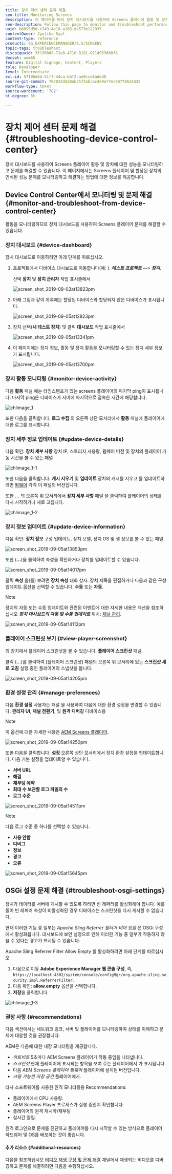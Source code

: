```yaml
---
title: 장치 제어 센터 문제 해결
seo-title: Monitoring Screens
description: 이 페이지를 따라 장치 대시보드를 사용하여 Screens 플레이어 활동 및 장치의 성능을 모니터링하고 문제를 해결할 수 있습니다.
seo-description: Follow this page to monitor and troubleshoot performance for your Screens player activity and device usingtheDevice dashboard.
uuid: b6895d5d-c743-4e10-a166-de573e122335
contentOwner: Jyotika Syal
content-type: reference
products: SG_EXPERIENCEMANAGER/6.5/SCREENS
topic-tags: troubleshoot
discoiquuid: 3f130808-71e8-4710-8181-021d953660f8
docset: aem65
feature: Digital Signage, Content, Players
role: Developer
level: Intermediate
exl-id: 57105d6d-51ff-44ca-bbf2-ae9cce8addd0
source-git-commit: 707833ddd8ab2573abcac4e9a77ec88778624435
workflow-type: tm+mt
source-wordcount: '782'
ht-degree: 8%

---
```


# 장치 제어 센터 문제 해결 {#troubleshooting-device-control-center}

장치 대시보드를 사용하여 Screens 플레이어 활동 및 장치에 대한 성능을 모니터링하고 문제를 해결할 수 있습니다. 이 페이지에서는 Screens 플레이어 및 할당된 장치의 인식된 성능 문제를 모니터링하고 해결하는 방법에 대한 정보를 제공합니다.

## Device Control Center에서 모니터링 및 문제 해결 {#monitor-and-troubleshoot-from-device-control-center}

활동을 모니터링하므로 장치 대시보드를 사용하여 Screens 플레이어 문제를 해결할 수 있습니다.

### 장치 대시보드 {#device-dashboard}

장치 대시보드로 이동하려면 아래 단계를 따르십시오.

1. 프로젝트에서 디바이스 대시보드로 이동합니다(예: ). ***테스트 프로젝트*** —> ***장치***.

   선택 **장치** 및 **장치 관리자** 작업 표시줄에서

   ![screen_shot_2019-09-03at13823pm](assets/screen_shot_2019-09-03at13823pm.png)

1. 아래 그림과 같이 목록에는 할당된 디바이스와 할당되지 않은 디바이스가 표시됩니다.

   ![screen_shot_2019-09-05at12823pm](assets/screen_shot_2019-09-05at12823pm.png)

1. 장치 선택(**새 테스트 장치**) 및 클릭 **대시보드** 작업 표시줄에서

   ![screen_shot_2019-09-05at13341pm](assets/screen_shot_2019-09-05at13341pm.png)

1. 이 페이지에는 장치 정보, 활동 및 장치 활동을 모니터링할 수 있는 장치 세부 정보가 표시됩니다.

   ![screen_shot_2019-09-05at13700pm](assets/screen_shot_2019-09-05at13700pm.png)

### 장치 활동 모니터링 {#monitor-device-activity}

다음 **활동** 패널 에는 타임스탬프가 있는 screens 플레이어의 마지막 ping이 표시됩니다. 마지막 ping은 디바이스가 서버에 마지막으로 접속한 시간에 해당합니다.

![chlimage_1](assets/chlimage_1.png)

또한 다음을 클릭합니다. **로그 수집** 의 오른쪽 상단 모서리에서 **활동** 패널에 플레이어에 대한 로그를 표시합니다.

### 장치 세부 정보 업데이트 {#update-device-details}

다음 확인: **장치 세부 사항** 장치 IP, 스토리지 사용량, 펌웨어 버전 및 장치의 플레이어 가동 시간을 볼 수 있는 패널

![chlimage_1-1](assets/chlimage_1-1.png)

또한 다음을 클릭합니다. **캐시 지우기** 및 **업데이트** 장치의 캐시를 지우고 를 업데이트하려면 [펌웨어](screens-glossary.md) 각각 이 패널의 버전입니다.

또한 **...** 의 오른쪽 위 모서리에서 **장치 세부 사항** 패널 을 클릭하여 플레이어의 상태를 다시 시작하거나 새로 고칩니다.

![chlimage_1-2](assets/chlimage_1-2.png)

### 장치 정보 업데이트 {#update-device-information}

다음 확인: **장치 정보** 구성 업데이트, 장치 모델, 장치 OS 및 셸 정보를 볼 수 있는 패널

![screen_shot_2019-09-05at13853pm](assets/screen_shot_2019-09-05at13853pm.png)

또한 (**...**)을 클릭하여 속성을 확인하거나 장치를 업데이트할 수 있습니다.

![screen_shot_2019-09-05at14017pm](assets/screen_shot_2019-09-05at14017pm.png)

클릭 **속성** 을(를) 보려면 **장치 속성** 대화 상자. 장치 제목을 편집하거나 다음과 같은 구성 업데이트 옵션을 선택할 수 있습니다. **수동** 또는 **자동**.

>[!NOTE]
>
>장치의 자동 또는 수동 업데이트와 관련된 이벤트에 대한 자세한 내용은 섹션을 참조하십시오 ***장치 대시보드의 자동 및 수동 업데이트*** 위치: [채널 관리](managing-channels.md).

![screen_shot_2019-09-05at14112pm](assets/screen_shot_2019-09-05at14112pm.png)

### 플레이어 스크린샷 보기 {#view-player-screenshot}

의 장치에서 플레이어 스크린샷을 볼 수 있습니다. **플레이어 스크린샷** 패널.

클릭 (**...**)를 클릭하여 [플레이어 스크린샷] 패널의 오른쪽 위 모서리에 있는 **스크린샷 새로 고침** 실행 중인 플레이어의 스냅샷을 봅니다.

![screen_shot_2019-09-05at14205pm](assets/screen_shot_2019-09-05at14205pm.png)

### 환경 설정 관리 {#manage-preferences}

다음 **환경 설정** 사용자는 패널 을 사용하여 다음에 대한 환경 설정을 변경할 수 있습니다. **관리자 UI**, **채널 전환기**, 및 **원격 디버깅** 디바이스용

>[!NOTE]
>이 옵션에 대한 자세한 내용은 [AEM Screens 플레이어](working-with-screens-player.md).

![screen_shot_2019-09-05at14250pm](assets/screen_shot_2019-09-05at14250pm.png)

또한 다음을 클릭합니다. **설정** 오른쪽 상단 모서리에서 장치 환경 설정을 업데이트합니다. 다음 기본 설정을 업데이트할 수 있습니다.

* **서버 URL**
* **해결**
* **재부팅 예약**
* **최대 수 보관할 로그 파일의 수**
* **로그 수준**

![screen_shot_2019-09-05at14511pm](assets/screen_shot_2019-09-05at14511pm.png)

>[!NOTE]
>다음 로그 수준 중 하나를 선택할 수 있습니다.
>* **사용 안함**
>* **디버그**
>* **정보**
>* **경고**
>* **오류**


![screen_shot_2019-09-05at15645pm](assets/screen_shot_2019-09-05at15645pm.png)

## OSGi 설정 문제 해결 {#troubleshoot-osgi-settings}

장치가 데이터를 서버에 게시할 수 있도록 하려면 빈 레퍼러를 활성화해야 합니다. 예를 들어 빈 레퍼러 속성이 비활성화된 경우 디바이스는 스크린샷을 다시 게시할 수 없습니다.

현재 이러한 기능 중 일부는 *Apache Sling Referrer 필터가 비어 있음* 은 OSGi 구성에서 활성화됩니다. 대시보드에 보안 설정으로 인해 이러한 기능 중 일부가 작동하지 않을 수 있다는 경고가 표시될 수 있습니다.

Apache Sling Referrer Filter Allow Empty 를 활성화하려면 아래 단계를 따르십시오

1. 다음으로 이동 **Adobe Experience Manager 웹 콘솔 구성**, 즉, `https://localhost:4502/system/console/configMgr/org.apache.sling.security.impl.ReferrerFilter`.
1. 다음 확인: **allow.empty** 옵션을 선택합니다.
1. **저장**&#x200B;을 클릭합니다.

![chlimage_1-3](assets/chlimage_1-3.png)

### 권장 사항 {#recommendations}

다음 섹션에서는 네트워크 링크, 서버 및 플레이어를 모니터링하여 상태를 이해하고 문제에 대응할 것을 권장합니다.

AEM은 다음에 대한 내장 모니터링을 제공합니다.

* *하트비트* 5초마다 AEM Screens 플레이어가 작동 중임을 나타냅니다.
* *스크린샷* 현재 플레이어에 표시되는 항목을 보여 주는 플레이어에서 가 표시됩니다.
* 다음 *AEM Screens 플레이어 펌웨어* 플레이어에 설치된 버전입니다.
* *사용 가능한 저장 공간* 플레이어에서.

타사 소프트웨어를 사용한 원격 모니터링용 Recommendations:

* 플레이어에서 CPU 사용량.
* AEM Screens Player 프로세스가 실행 중인지 확인합니다.
* 플레이어의 원격 재시작/재부팅
* 실시간 알림.

원격 로그인으로 문제를 진단하고 플레이어를 다시 시작할 수 있는 방식으로 플레이어 하드웨어 및 OS를 배포하는 것이 좋습니다.

#### 추가 리소스 {#additional-resources}

다음을 참조하십시오 [비디오 재생 구성 및 문제 해결](troubleshoot-videos.md) 채널에서 재생되는 비디오를 디버깅하고 문제를 해결하려면 다음을 수행하십시오.
